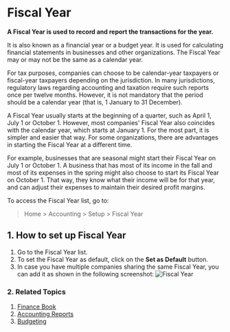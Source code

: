 <!-- add-breadcrumbs -->
# Fiscal Year

**A Fiscal Year is used to record and report the transactions for the year.**

It is also known as a financial year or a budget year. It is used
for calculating financial statements in businesses and other organizations.
The Fiscal Year may or may not be the same as a calendar year.

For tax purposes, companies can choose to be calendar-year taxpayers or fiscal-year
taxpayers depending on the jurisdiction. In many jurisdictions, regulatory laws regarding accounting and
taxation require such reports once per twelve months. However, it is not
mandatory that the period should be a calendar year (that is, 1 January to 31
December).

A Fiscal Year usually starts at the beginning of a quarter, such as April 1,
July 1 or October 1. However, most companies' Fiscal Year also coincides with
the calendar year, which starts at January 1. For the most part, it is simpler
and easier that way. For some organizations, there are advantages in starting
the Fiscal Year at a different time.

For example, businesses that are seasonal might start their Fiscal Year on July 1 or October 1. A business that has most of its income in the fall and most of its expenses in the spring might also
choose to start its Fiscal Year on October 1. That way, they know what their
income will be for that year, and can adjust their expenses to maintain their
desired profit margins.

To access the Fiscal Year list, go to:
> Home > Accounting > Setup > Fiscal Year

## 1. How to set up Fiscal Year
1. Go to the Fiscal Year list.
1. To set the Fiscal Year as default, click on the **Set as Default** button.
1. In case you have multiple companies sharing the same Fiscal Year, you can add
it as shown in the following screenshot:
    <img class="screenshot" alt="Fiscal Year" src="{{docs_base_url}}/v12/assets/img/accounts/fiscal-year.png">

### 2. Related Topics
1. [Finance Book](/docs/v12/user/manual/en/accounts/finance-book)
1. [Accounting Reports](/docs/v12/user/manual/en/accounts/accounting-reports)
1. [Budgeting](/docs/v12/user/manual/en/accounts/budgeting)
